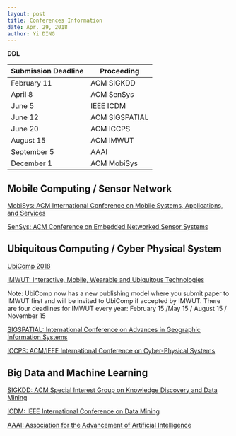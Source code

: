 ```yaml
---
layout: post
title: Conferences Information
date: Apr. 29, 2018
author: Yi DING
---
```


**DDL**

| Submission Deadline | Proceeding     |
| ------------------- | -------------- |
| February 11         | ACM SIGKDD     |
| April 8             | ACM SenSys     |
| June 5              | IEEE ICDM      |
| June 12             | ACM SIGSPATIAL |
| June 20             | ACM ICCPS      |
| August 15           | ACM IMWUT      |
| September 5         | AAAI           |
| December 1          | ACM MobiSys    |



## Mobile Computing / Sensor Network

[MobiSys: ACM International Conference on Mobile Systems, Applications, and Services](https://www.sigmobile.org/mobisys/2018/)

[SenSys: ACM Conference on Embedded Networked Sensor Systems](http://sensys.acm.org/2018/)



## Ubiquitous Computing / Cyber Physical System

[UbiComp 2018](http://ubicomp.org/ubicomp2018/cfps/papers.html)

[IMWUT: Interactive, Mobile, Wearable and Ubiquitous Technologies](https://imwut.acm.org/)

Note: UbiComp now has a new publishing model where you submit paper to IMWUT first and will be invited to UbiComp if accepted by IMWUT. There are four deadlines for IMWUT every year:
February 15 /May 15 / August 15 / November 15

[SIGSPATIAL: International Conference on Advances in Geographic Information Systems](http://sigspatial2018.sigspatial.org/cfp/)

[ICCPS: ACM/IEEE International Conference on Cyber-Physical Systems](http://iccps.acm.org/)



## Big Data and Machine Learning 

[SIGKDD: ACM Special Interest Group on Knowledge Discovery and Data Mining](http://www.kdd.org/)

[ICDM: IEEE International Conference on Data Mining](http://icdm2018.org/calls/call-for-papers/)

[AAAI: Association for the Advancement of Artificial Intelligence](https://aaai.org/Conferences/AAAI-19/aaai19call/)

